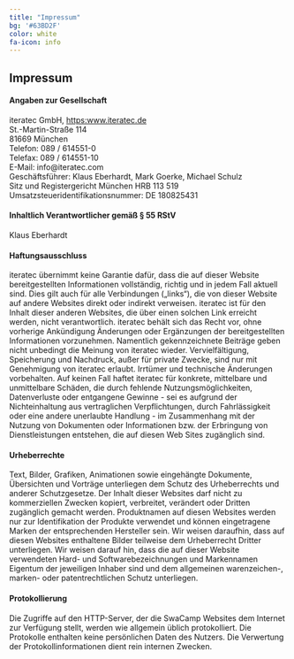 ```yaml
---
title: "Impressum"
bg: '#63BD2F'
color: white
fa-icon: info
---
```


## Impressum

#### Angaben zur Gesellschaft

<p>iteratec GmbH, <a href="https:www.iteratec.de">https:www.iteratec.de</a><br/>
St.-Martin-Straße 114<br/>
81669 München <br/>
Telefon: 089 / 614551-0<br/> 
Telefax: 089 / 614551-10 <br/>
E-Mail: info@iteratec.com <br/>
Geschäftsführer: Klaus Eberhardt, Mark Goerke, Michael Schulz<br/> 
Sitz und Registergericht München HRB 113 519 <br/>
Umsatzsteueridentifikationsnummer: DE 180825431 <br/>
<p>


#### Inhaltlich Verantwortlicher gemäß § 55 RStV

Klaus Eberhardt  

#### Haftungsausschluss

iteratec übernimmt keine Garantie dafür, dass die auf dieser Website bereitgestellten Informationen vollständig, 
richtig und in jedem Fall aktuell sind. Dies gilt auch für alle Verbindungen („links“), die von dieser Website 
auf andere Websites direkt oder indirekt verweisen. iteratec ist für den Inhalt dieser anderen Websites, die über 
einen solchen Link erreicht werden, nicht verantwortlich. iteratec behält sich das Recht vor, ohne vorherige 
Ankündigung Änderungen oder Ergänzungen der bereitgestellten Informationen vorzunehmen. Namentlich gekennzeichnete 
Beiträge geben nicht unbedingt die Meinung von iteratec wieder. Vervielfältigung, Speicherung und Nachdruck, 
außer für private Zwecke, sind nur mit Genehmigung von iteratec erlaubt. Irrtümer und technische Änderungen 
vorbehalten. Auf keinen Fall haftet iteratec für konkrete, mittelbare und unmittelbare Schäden, die durch fehlende 
Nutzungsmöglichkeiten, Datenverluste oder entgangene Gewinne - sei es aufgrund der Nichteinhaltung aus vertraglichen 
Verpflichtungen, durch Fahrlässigkeit oder eine andere unerlaubte Handlung - im Zusammenhang mit der Nutzung von 
Dokumenten oder Informationen bzw. der Erbringung von Dienstleistungen entstehen, die auf diesen Web Sites 
zugänglich sind.


#### Urheberrechte 

Text, Bilder, Grafiken, Animationen sowie eingehängte Dokumente, Übersichten und Vorträge unterliegen dem Schutz 
des Urheberrechts und anderer Schutzgesetze. Der Inhalt dieser Websites darf nicht zu kommerziellen Zwecken kopiert, 
verbreitet, verändert oder Dritten zugänglich gemacht werden. Produktnamen auf diesen Websites werden nur zur 
Identifikation der Produkte verwendet und können eingetragene Marken der entsprechenden Hersteller sein. 
Wir weisen daraufhin, dass auf diesen Websites enthaltene Bilder teilweise dem Urheberrecht Dritter unterliegen. 
Wir weisen darauf hin, dass die auf dieser Website verwendeten Hard- und Softwarebezeichnungen und Markennamen Eigentum der jeweiligen Inhaber sind und dem allgemeinen warenzeichen-, marken- oder patentrechtlichen Schutz unterliegen. 


#### Protokollierung 

Die Zugriffe auf den HTTP-Server, der die SwaCamp Websites dem Internet zur Verfügung stellt, werden wie allgemein üblich protokolliert. Die Protokolle enthalten keine persönlichen Daten des Nutzers. Die Verwertung der Protokollinformationen dient rein internen Zwecken. 

